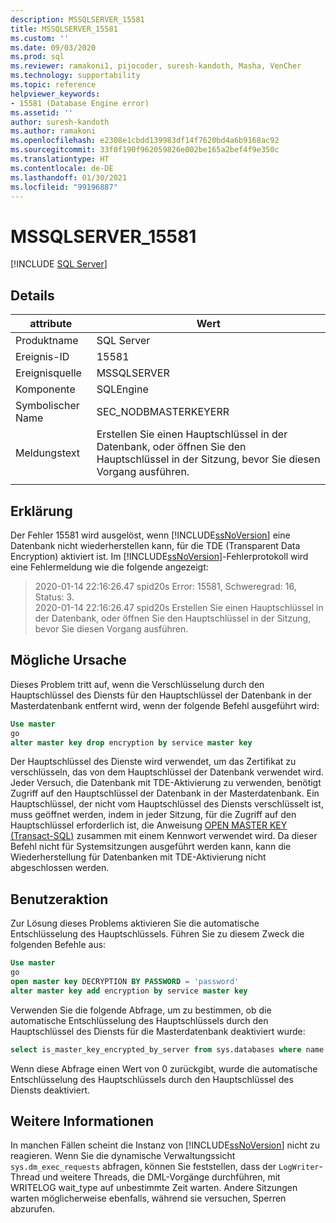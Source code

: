 ```yaml
---
description: MSSQLSERVER_15581
title: MSSQLSERVER_15581
ms.custom: ''
ms.date: 09/03/2020
ms.prod: sql
ms.reviewer: ramakoni1, pijocoder, suresh-kandoth, Masha, VenCher
ms.technology: supportability
ms.topic: reference
helpviewer_keywords:
- 15581 (Database Engine error)
ms.assetid: ''
author: suresh-kandoth
ms.author: ramakoni
ms.openlocfilehash: e2308e1cbdd139983df14f7620bd4a6b9168ac92
ms.sourcegitcommit: 33f0f190f962059826e002be165a2bef4f9e350c
ms.translationtype: HT
ms.contentlocale: de-DE
ms.lasthandoff: 01/30/2021
ms.locfileid: "99196887"
---
```

# <a name="mssqlserver_15581"></a>MSSQLSERVER_15581
 [!INCLUDE [SQL Server](../../includes/applies-to-version/sqlserver.md)]

## <a name="details"></a>Details

|attribute|Wert|
|---|---|
|Produktname|SQL Server|
|Ereignis-ID|15581|
|Ereignisquelle|MSSQLSERVER|
|Komponente|SQLEngine|
|Symbolischer Name|SEC_NODBMASTERKEYERR|
|Meldungstext|Erstellen Sie einen Hauptschlüssel in der Datenbank, oder öffnen Sie den Hauptschlüssel in der Sitzung, bevor Sie diesen Vorgang ausführen.|
||

## <a name="explanation"></a>Erklärung

Der Fehler 15581 wird ausgelöst, wenn [!INCLUDE[ssNoVersion](../../includes/ssnoversion-md.md)] eine Datenbank nicht wiederherstellen kann, für die TDE (Transparent Data Encryption) aktiviert ist. Im [!INCLUDE[ssNoVersion](../../includes/ssnoversion-md.md)]-Fehlerprotokoll wird eine Fehlermeldung wie die folgende angezeigt:

> 2020-01-14 22:16:26.47 spid20s Error: 15581, Schweregrad: 16, Status: 3.  
2020-01-14 22:16:26.47 spid20s Erstellen Sie einen Hauptschlüssel in der Datenbank, oder öffnen Sie den Hauptschlüssel in der Sitzung, bevor Sie diesen Vorgang ausführen.

## <a name="possible-cause"></a>Mögliche Ursache

Dieses Problem tritt auf, wenn die Verschlüsselung durch den Hauptschlüssel des Diensts für den Hauptschlüssel der Datenbank in der Masterdatenbank entfernt wird, wenn der folgende Befehl ausgeführt wird:

```sql
Use master
go
alter master key drop encryption by service master key
```

Der Hauptschlüssel des Dienste wird verwendet, um das Zertifikat zu verschlüsseln, das von dem Hauptschlüssel der Datenbank verwendet wird. Jeder Versuch, die Datenbank mit TDE-Aktivierung zu verwenden, benötigt Zugriff auf den Hauptschlüssel der Datenbank in der Masterdatenbank. Ein Hauptschlüssel, der nicht vom Hauptschlüssel des Diensts verschlüsselt ist, muss geöffnet werden, indem in jeder Sitzung, für die Zugriff auf den Hauptschlüssel erforderlich ist, die Anweisung [OPEN MASTER KEY (Transact-SQL)](../../t-sql/statements/open-master-key-transact-sql.md) zusammen mit einem Kennwort verwendet wird. Da dieser Befehl nicht für Systemsitzungen ausgeführt werden kann, kann die Wiederherstellung für Datenbanken mit TDE-Aktivierung nicht abgeschlossen werden.

## <a name="user-action"></a>Benutzeraktion

Zur Lösung dieses Problems aktivieren Sie die automatische Entschlüsselung des Hauptschlüssels. Führen Sie zu diesem Zweck die folgenden Befehle aus:

```sql
Use master
go
open master key DECRYPTION BY PASSWORD = 'password'
alter master key add encryption by service master key
```

Verwenden Sie die folgende Abfrage, um zu bestimmen, ob die automatische Entschlüsselung des Hauptschlüssels durch den Hauptschlüssel des Diensts für die Masterdatenbank deaktiviert wurde:

```sql
select is_master_key_encrypted_by_server from sys.databases where name = 'master'
```

Wenn diese Abfrage einen Wert von 0 zurückgibt, wurde die automatische Entschlüsselung des Hauptschlüssels durch den Hauptschlüssel des Diensts deaktiviert.

## <a name="more-information"></a>Weitere Informationen

In manchen Fällen scheint die Instanz von [!INCLUDE[ssNoVersion](../../includes/ssnoversion-md.md)] nicht zu reagieren. Wenn Sie die dynamische Verwaltungssicht `sys.dm_exec_requests` abfragen, können Sie feststellen, dass der `LogWriter`-Thread und weitere Threads, die DML-Vorgänge durchführen, mit WRITELOG wait_type auf unbestimmte Zeit warten. Andere Sitzungen warten möglicherweise ebenfalls, während sie versuchen, Sperren abzurufen.